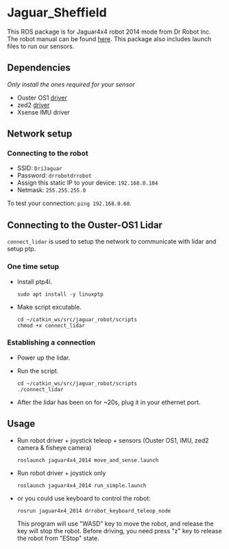 # Jaguar_Sheffield

This ROS package is for Jaguar4x4 robot 2014 mode from Dr Robot Inc. The robot manual can be found [here](http://jaguar.drrobot.com/images/Jaguar_4x4_wheel_manual.pdf). This package also includes launch files to run our sensors.

## Dependencies

*Only install the ones required for your sensor*

- Ouster OS1 [driver](https://github.com/ouster-lidar/ouster_example)
- zed2 [driver](https://github.com/stereolabs/zed-ros-wrapper)
- Xsense IMU driver

## Network setup

### Connecting to the robot

- SSID: `DriJaguar`
- Password: `drrobotdrrobot`
- Assign this static IP to your device: `192.168.0.104`
- Netmask: `255.255.255.0`

To test your connection: `ping 192.168.0.60`.

## Connecting to the Ouster-OS1 Lidar

`connect_lidar` is used to setup the network to communicate with lidar and setup ptp.

### One time setup

- Install ptp4l.

    ```
    sudo apt install -y linuxptp
    ```
- Make script excutable.
    ```
    cd ~/catkin_ws/src/jaguar_robot/scripts
    chmod +x connect_lidar
    ```
### Establishing a connection

- Power up the lidar.
- Run the script.

    ```
    cd ~/catkin_ws/src/jaguar_robot/scripts
    ./connect_lidar
    ```
- After the lidar has been on for ~20s, plug it in your ethernet port.

## Usage

- Run robot driver + joystick teleop + sensors (Ouster OS1, IMU, zed2 camera & fisheye camera)

    ```
    roslaunch jaguar4x4_2014 move_and_sense.launch
    ```

- Run robot driver + joystick only

    ```
    roslaunch jaguar4x4_2014 run_simple.launch
    ```

- or you could use keyboard to control the robot:

    ```
    rosrun jaguar4x4_2014 drrobot_keyboard_teleop_node
    ```

    This program will use "WASD" key to move the robot, and release the key will stop the robot.
    Before driving, you need press "z" key to release the robot from "EStop" state.
